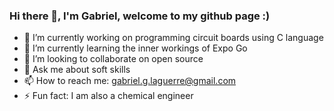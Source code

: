 ### Hi there 👋, I'm Gabriel, welcome to my github page :)

- 🔭 I’m currently working on programming circuit boards using C language 
- 🌱 I’m currently learning the inner workings of Expo Go
- 👯 I’m looking to collaborate on open source
- 💬 Ask me about soft skills
- 📫 How to reach me: gabriel.g.laguerre@gmail.com
- ⚡ Fun fact: I am also a chemical engineer



